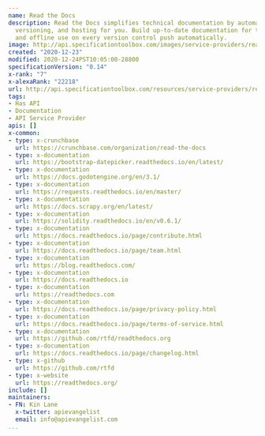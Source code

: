 ```yaml
---
name: Read the Docs
description: Read the Docs simplifies technical documentation by automating building,
  versioning, and hosting for you. Build up-to-date documentation for the web, print,
  and offline use on every version control push automatically.
image: http://api.specificationtoolbox.com/images/service-providers/read-the-docs.jpg
created: "2020-12-23"
modified: 2020-12-24PST10:05:00-28800
specificationVersion: "0.14"
x-rank: "7"
x-alexaRank: "22218"
url: http://api.specificationtoolbox.com/resources/service-providers/read-the-docs/
tags:
- Has API
- Documentation
- API Service Provider
apis: []
x-common:
- type: x-crunchbase
  url: https://crunchbase.com/organization/read-the-docs
- type: x-documentation
  url: https://bootstrap-datepicker.readthedocs.io/en/latest/
- type: x-documentation
  url: https://docs.godotengine.org/en/3.1/
- type: x-documentation
  url: https://requests.readthedocs.io/en/master/
- type: x-documentation
  url: https://docs.scrapy.org/en/latest/
- type: x-documentation
  url: https://solidity.readthedocs.io/en/v0.6.1/
- type: x-documentation
  url: https://docs.readthedocs.io/page/contribute.html
- type: x-documentation
  url: https://docs.readthedocs.io/page/team.html
- type: x-documentation
  url: https://blog.readthedocs.com/
- type: x-documentation
  url: https://docs.readthedocs.io
- type: x-documentation
  url: https://readthedocs.com
- type: x-documentation
  url: https://docs.readthedocs.io/page/privacy-policy.html
- type: x-documentation
  url: https://docs.readthedocs.io/page/terms-of-service.html
- type: x-documentation
  url: https://github.com/rtfd/readthedocs.org
- type: x-documentation
  url: https://docs.readthedocs.io/page/changelog.html
- type: x-github
  url: https://github.com/rtfd
- type: x-website
  url: https://readthedocs.org/
include: []
maintainers:
- FN: Kin Lane
  x-twitter: apievangelist
  email: info@apievangelist.com
...
```

